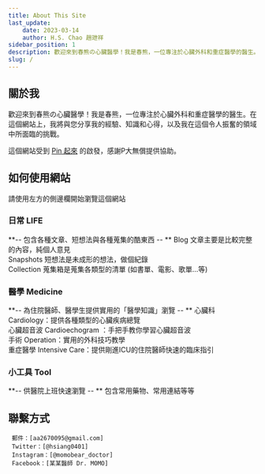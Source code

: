 ```yaml
---
title: About This Site
last_update: 
    date: 2023-03-14
    author: H.S. Chao 趙玴祥
sidebar_position: 1
description: 歡迎來到春熊の心臟醫學！我是春熊，一位專注於心臟外科和重症醫學的醫生。在這個網站上，我將與您分享我的經驗、知識和心得，以及我在這個令人振奮的領域中所面臨的挑戰。
slug: /
---
```

## 關於我  
  
歡迎來到春熊の心臟醫學！我是春熊，一位專注於心臟外科和重症醫學的醫生。在這個網站上，我將與您分享我的經驗、知識和心得，以及我在這個令人振奮的領域中所面臨的挑戰。  

這個網站受到 [Pin 起來](https://pinchlime.com) 的啟發，感謝P大無償提供協助。  

## 如何使用網站  

請使用左方的側邊欄開始瀏覽這個網站  
### 日常 LIFE
**-- 包含各種文章、短想法與各種蒐集的酷東西 -- ** 
    Blog 文章主要是比較完整的內容，純個人意見  
    Snapshots 短想法是未成形的想法，做個紀錄  
    Collection 蒐集箱是蒐集各類型的清單 (如書單、電影、歌單...等)  
  
### 醫學 Medicine  
**-- 為住院醫師、醫學生提供實用的「醫學知識」瀏覽 --  **
    心臟科 Cardiology：提供各種類型的心臟疾病總覽  
    心臟超音波 Cardioechogram ：手把手教你學習心臟超音波  
    手術 Operation：實用的外科技巧教學  
    重症醫學 Intensive Care：提供剛進ICU的住院醫師快速的臨床指引  
  
### 小工具 Tool  
**-- 供醫院上班快速瀏覽 --  **
    包含常用藥物、常用連結等等  
  
## 聯繫方式
     郵件：[aa2670095@gmail.com]  
     Twitter：[@hsiang0401]  
     Instagram：[@momobear_doctor]  
     Facebook：[某某醫師 Dr. MOMO]  

